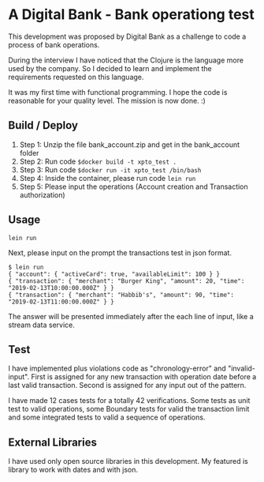# A Digital Bank - Bank operationg test

This development was proposed by Digital Bank as a challenge to code a process of bank operations.

During the interview I have noticed that the Clojure is the language more used by the company. So I decided to learn and implement the requirements requested on this language.

It was my first time with functional programming. I hope the code is reasonable for your quality level. The mission is now done. :)


## Build / Deploy

1. Step 1: Unzip the file bank_account.zip and get in the bank_account folder
2. Step 2: Run code `$docker build -t xpto_test .` 
3. Step 3: Run code `$docker run -it xpto_test /bin/bash`
4. Step 4: Inside the container, please run code `lein run`
5. Step 5: Please input the operations (Account creation and Transaction authorization)


## Usage

`lein run`

Next, please input on the prompt the transactions test in json format.

```
$ lein run
{ "account": { "activeCard": true, "availableLimit": 100 } }
{ "transaction": { "merchant": "Burger King", "amount": 20, "time": "2019-02-13T10:00:00.000Z" } }
{ "transaction": { "merchant": "Habbib's", "amount": 90, "time": "2019-02-13T11:00:00.000Z" } }

```

The answer will be presented immediately after the each line of input, like a stream data service.

## Test

I have implemented plus violations code as "chronology-error" and "invalid-input". First is assigned for any new transaction with operation date before a last valid transaction.  Second is assigned for any input out of the pattern.

I have made 12 cases tests for a totally 42 verifications. Some tests as unit test to valid operations, some Boundary tests for valid the transaction limit  and some integrated tests to valid a sequence of operations.

## External Libraries

I have used only open source libraries in this development. My featured is library to work with dates and with json.

